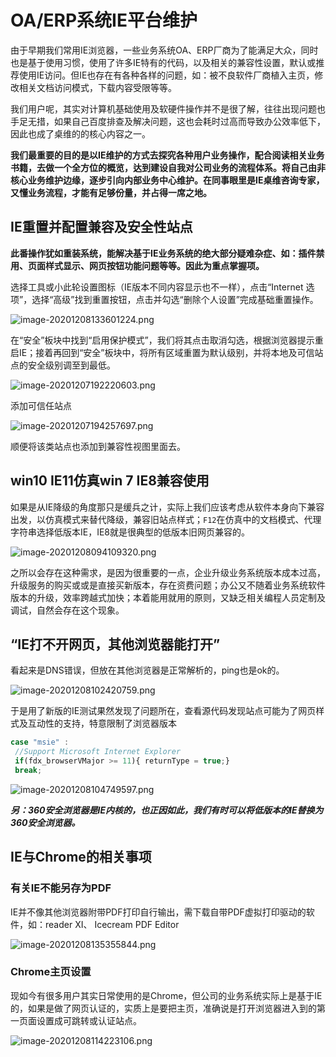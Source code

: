 # OA/ERP系统IE平台维护

由于早期我们常用IE浏览器，一些业务系统OA、ERP厂商为了能满足大众，同时也是基于使用习惯，使用了许多IE特有的代码，以及相关的兼容性设置，默认或推荐使用IE访问。但IE也存在有各种各样的问题，如：被不良软件厂商植入主页，修改相关文档访问模式，下载内容受限等等。

我们用户呢，其实对计算机基础使用及软硬件操作并不是很了解，往往出现问题也手足无措，如果自己百度排查及解决问题，这也会耗时过高而导致办公效率低下，因此也成了桌维的的核心内容之一。

**我们最重要的目的是以IE维护的方式去探究各种用户业务操作，配合阅读相关业务书籍，去做一个全方位的概览，达到建设自我对公司业务的流程体系。将自己由非核心业务维护边缘，逐步引向内部业务中心维护。在同事眼里是IE桌维咨询专家，又懂业务流程，才能有足够份量，并占得一席之地。**

## IE重置并配置兼容及安全性站点

**此番操作犹如重装系统，能解决基于IE业务系统的绝大部分疑难杂症、如：插件禁用、页面样式显示、网页按钮功能问题等等。因此为重点掌握项。**

选择工具或小此轮设置图标（IE版本不同内容显示也不一样），点击“Internet 选项”，选择“高级”找到重置按钮，点击并勾选“删除个人设置”完成基础重置操作。

![image-20201208133601224.png](https://i.loli.net/2020/12/08/ni7o3LJhNAkxqDK.png)

在“安全”板块中找到“启用保护模式”，我们将其点击取消勾选，根据浏览器提示重启IE；接着再回到“安全”板块中，将所有区域重置为默认级别，并将本地及可信站点的安全级别调至到最低。

![image-20201207192220603.png](https://i.loli.net/2020/12/07/73GTnBMHyRIaVzf.png)

添加可信任站点

![image-20201207194257697.png](https://i.loli.net/2020/12/07/sBSFPGm7qndpI6N.png)

顺便将该类站点也添加到兼容性视图里面去。

## win10 IE11仿真win 7 IE8兼容使用

如果是从IE降级的角度那只是缓兵之计，实际上我们应该考虑从软件本身向下兼容出发，以仿真模式来替代降级，兼容旧站点样式；`F12`在仿真中的文档模式、代理字符串选择低版本IE，IE8就是很典型的低版本旧网页兼容的。

![image-20201208094109320.png](https://i.loli.net/2020/12/08/uK34YafWH2cqVSy.png)

之所以会存在这种需求，是因为很重要的一点，企业升级业务系统版本成本过高，升级服务的购买或或是直接买新版本，存在资费问题；办公又不随着业务系统软件版本的升级，效率跨越式加快；本着能用就用的原则，又缺乏相关编程人员定制及调试，自然会存在这个现象。

## “IE打不开网页，其他浏览器能打开”

看起来是DNS错误，但放在其他浏览器是正常解析的，ping也是ok的。

![image-20201208102420759.png](https://i.loli.net/2020/12/08/KwlPMgYic5XOpIo.png)

于是用了新版的IE测试果然发现了问题所在，查看源代码发现站点可能为了网页样式及互动性的支持，特意限制了浏览器版本

```js
case "msie" :
 //Support Microsoft Internet Explorer
 if(fdx_browserVMajor >= 11){ returnType = true;} 
 break;
```

![image-20201208104749597.png](https://i.loli.net/2020/12/08/WULbNkGS2uapo4Q.png)

***另：360安全浏览器是IE内核的，也正因如此，我们有时可以将低版本的IE替换为360安全浏览器。***

## IE与Chrome的相关事项

### 有关IE不能另存为PDF

IE并不像其他浏览器附带PDF打印自行输出，需下载自带PDF虚拟打印驱动的软件，如：reader XI、 Icecream PDF Editor

![image-20201208135355844.png](https://i.loli.net/2020/12/08/JiGOze9F8HWZhEp.png)

### Chrome主页设置

现如今有很多用户其实日常使用的是Chrome，但公司的业务系统实际上是基于IE的，如果是做了网页认证的，实质上是要把主页，准确说是打开浏览器进入到的第一页面设置成可跳转或认证站点。 

![image-20201208114223106.png](https://i.loli.net/2020/12/08/oydFkZvwnzhV1te.png)
